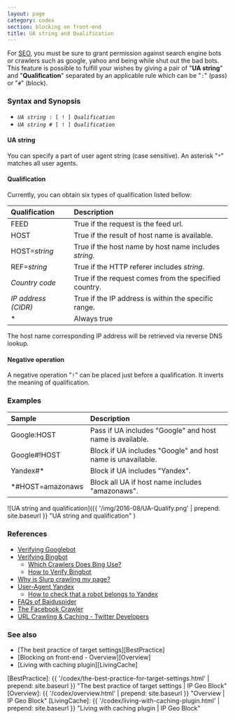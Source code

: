 ```yaml
---
layout: page
category: codex
section: blocking on front-end
title: UA string and Qualification
---
```


For [SEO][SEO-WIKI], you must be sure to grant permission against search engine 
bots or crawlers such as google, yahoo and being while shut out the bad bots.
This feature is possible to fulfill your wishes by giving a pair of 
"**UA string**" and "**Qualification**" separated by an applicable rule which 
can be "`:`" (pass) or "`#`" (block).

### Syntax and Synopsis ###

* <code><em>UA string</em> : [ ! ] <em>Qualification</em></code>
* <code><em>UA string</em> # [ ! ] <em>Qualification</em></code>

#### UA string ####

You can specify a part of user agent string (case sensitive). An asterisk "`*`"
matches all user agents.

#### Qualification ####

Currently, you can obtain six types of qualification listed bellow:

| Qualification       | Description                                           |
|:--------------------|:------------------------------------------------------|
| FEED                | True if the request is the feed url.                  |
| HOST                | True if the result of host name is available.         |
| HOST=_string_       | True if the host name by host name includes _string_. |
| REF=_string_        | True if the HTTP referer includes _string_.           |
| _Country code_      | True if the request comes from the specified country. |
| _IP address (CIDR)_ | True if the IP address is within the specific range.  |
| *                   | Always true                                           |

The host name corresponding IP address will be retrieved via reverse DNS lookup.

#### Negative operation ####

A negative operation "`!`" can be placed just before a qualification. It inverts
the meaning of qualification.

### Examples ###

| Sample           | Description                                                          |
|:-----------------|:------------------------------------------------------------|
| Google:HOST      | Pass  if UA includes "Google" and host name is available.   |
| Google#!HOST     | Block if UA includes "Google" and host name is unavailable. |
| Yandex#*         | Block if UA includes "Yandex".                              |
| *#HOST=amazonaws | Block all UA if host name includes "amazonaws".             |

![UA string and qualification]({{ '/img/2016-08/UA-Qualify.png' | prepend: site.baseurl }}
 "UA string and qualification"
)

### References ###

- [Verifying Googlebot](https://support.google.com/webmasters/answer/80553?hl=en "Verifying Googlebot - Search Console Help")
- [Verifying Bingbot](https://www.bing.com/webmaster/help/how-to-verify-bingbot-3905dc26 "How to Verify Bingbot - Bing Webmaster Tools")
  - [Which Crawlers Does Bing Use?](https://www.bing.com/webmaster/help/which-crawlers-does-bing-use-8c184ec0 "Which Crawlers Does Bing Use? - Bing Webmaster Tools")
  - [How to Verify Bingbot](https://www.bing.com/webmaster/help/how-to-verify-bingbot-3905dc26 "How to Verify Bingbot - Bing Webmaster Tools")
- [Why is Slurp crawling my page?](https://help.yahoo.com/kb/SLN22600.html "Why is Slurp crawling my page? - Yahoo Help - SLN22600")
- [User-Agent Yandex](https://yandex.com/support/search/robots/user-agent.html "User-Agent Yandex - Search - Yandex.Support")
  - [How to check that a robot belongs to Yandex](https://yandex.com/support/webmaster/robot-workings/check-yandex-robots.xml "How to check that a robot belongs to Yandex — Webmaster — Yandex.Support")
- [FAQs of Baiduspider](http://help.baidu.com/question?prod_en=master&class=Baiduspider#title_2 "Baidu customer service center - Master platform")
- [The Facebook Crawler](https://developers.facebook.com/docs/sharing/webmasters/crawler "Facebook Crawler - Sharing - Documentation - Facebook for Developers")
- [URL Crawling &amp; Caching - Twitter Developers](https://dev.twitter.com/cards/getting-started#crawling "Getting Started Guide - Twitter Developers")

### See also ###

- [The best practice of target settings][BestPractice]
- [Blocking on front-end - Overview][Overview]
- [Living with caching plugin][LivingCache]

[IP-Geo-Block]: https://wordpress.org/plugins/ip-geo-block/ "WordPress › IP Geo Block « WordPress Plugins"
[SEO-WIKI]:     https://en.wikipedia.org/wiki/Search_engine_optimization "Search engine optimization - Wikipedia"
[BestPractice]: {{ '/codex/the-best-practice-for-target-settings.html' | prepend: site.baseurl }} "The best practice of target settings | IP Geo Block"
[Overview]:     {{ '/codex/overview.html'                              | prepend: site.baseurl }} "Overview | IP Geo Block"
[LivingCache]:  {{ '/codex/living-with-caching-plugin.html'            | prepend: site.baseurl }} "Living with caching plugin | IP Geo Block"
